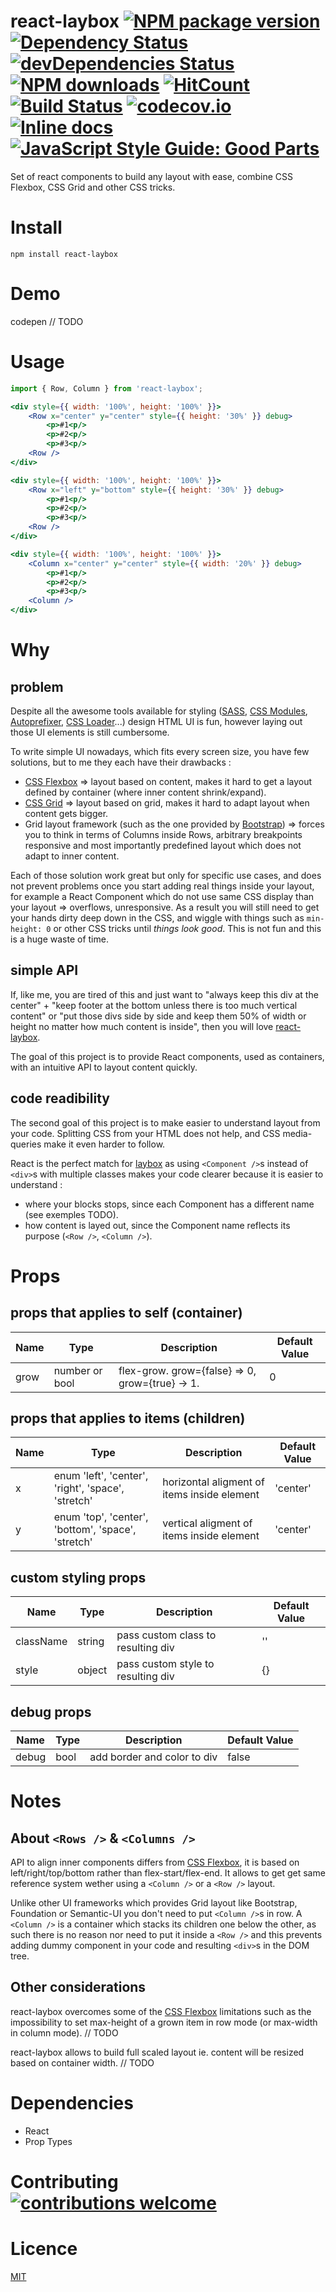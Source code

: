 # react-laybox [![NPM package version](https://img.shields.io/npm/v/react-laybox.svg?style=flat-square)](https://www.npmjs.com/package/react-laybox) [![Dependency Status](https://david-dm.org/monkeydri/react-laybox.svg?style=flat-square)](https://david-dm.org/monkeydri/react-laybox) [![devDependencies Status](https://david-dm.org/monkeydri/react-laybox/dev-status.svg?style=flat-square)](https://david-dm.org/monkeydri/react-laybox?type=dev) [![NPM downloads](https://img.shields.io/npm/dm/react-laybox.svg?style=flat-square)](https://www.npmjs.com/package/react-laybox) [![HitCount](http://hits.dwyl.io/monkeydri/react-laybox.svg)](http://hits.dwyl.io/monkeydri/react-laybox) [![Build Status](https://img.shields.io/travis/monkeydri/react-laybox.svg?style=flat-square)](https://travis-ci.org/monkeydri/react-laybox) [![codecov.io](https://img.shields.io/codecov/c/github/monkeydri/react-laybox/master.svg?style=flat-square)](http://codecov.io/github/monkeydri/react-laybox?branch=master) [![Inline docs](http://inch-ci.org/github/monkeydri/react-laybox.svg?style=flat-square&branch=master)](http://inch-ci.org/github/monkeydri/react-laybox) [![JavaScript Style Guide: Good Parts](https://img.shields.io/badge/code%20style-goodparts-brightgreen.svg?style=flat-square)](https://github.com/dwyl/goodparts "JavaScript The Good Parts")

Set of react components to build any layout with ease, combine CSS Flexbox, CSS Grid and other CSS tricks.

# Install

`npm install react-laybox`

# Demo

codepen // TODO

# Usage

```js
import { Row, Column } from 'react-laybox';
```

```jsx
<div style={{ width: '100%', height: '100%' }}>
	<Row x="center" y="center" style={{ height: '30%' }} debug>
		<p>#1<p/>
		<p>#2<p/>
		<p>#3<p/>
	<Row />
</div>
```

```jsx
<div style={{ width: '100%', height: '100%' }}>
	<Row x="left" y="bottom" style={{ height: '30%' }} debug>
		<p>#1<p/>
		<p>#2<p/>
		<p>#3<p/>
	<Row />
</div>
```

```jsx
<div style={{ width: '100%', height: '100%' }}>
	<Column x="center" y="center" style={{ width: '20%' }} debug>
		<p>#1<p/>
		<p>#2<p/>
		<p>#3<p/>
	<Column />
</div>
```

# Why

## problem

Despite all the awesome tools available for styling ([SASS](https://sass-lang.com/), [CSS Modules](https://github.com/css-modules/css-modules), [Autoprefixer](https://github.com/postcss/autoprefixer), [CSS Loader](https://github.com/webpack-contrib/css-loader)...) design HTML UI is fun, however laying out those UI elements is still cumbersome.

To write simple UI nowadays, which fits every screen size, you have few solutions, but to me they each have their drawbacks :

- [CSS Flexbox](https://www.w3schools.com/css/css3_flexbox.asp) => layout based on content, makes it hard to get a layout defined by container (where inner content shrink/expand).
- [CSS Grid](https://www.w3schools.com/css/css_grid.asp) => layout based on grid, makes it hard to adapt layout when content gets bigger.
- Grid layout framework (such as the one provided by [Bootstrap](https://github.com/twbs/bootstrap)) => forces you to think in terms of Columns inside Rows, arbitrary breakpoints responsive and most importantly predefined layout which does not adapt to inner content.

Each of those solution work great but only for specific use cases, and does not prevent problems once you start adding real things inside your layout, for example a React Component which do not use same CSS display than your layout => overflows, unresponsive.
As a result you will still need to get your hands dirty deep down in the CSS, and wiggle with things such as `min-height: 0` or other CSS tricks until *things look good*. This is not fun and this is a huge waste of time.

## simple API

If, like me, you are tired of this and just want to "always keep this div at the center" + "keep footer at the bottom unless there is too much vertical content" or "put those divs side by side and keep them 50% of width or height no matter how much content is inside", then you will love [react-laybox](https://github.com/monkeydri/react-laybox).

The goal of this project is to provide React components, used as containers, with an intuitive API to layout content quickly.

## code readibility

The second goal of this project is to make easier to understand layout from your code. Splitting CSS from your HTML does not help, and CSS media-queries make it even harder to follow.

React is the perfect match for [laybox](https://github.com/monkeydri/laybox) as using `<Component />`s instead of `<div>`s with multiple classes makes your code clearer because it is easier to understand :
- where your blocks stops, since each Component has a different name (see exemples TODO).
- how content is layed out, since the Component name reflects its purpose (`<Row />`, `<Column />`).

# Props

## props that applies to self (container)

| Name | Type | Description | Default Value |
| -------------  | ---- | ----------- | ------- |
| grow  | number or bool | flex-grow. grow={false} => 0, grow={true} -> 1. | 0 |

## props that applies to items (children)

| Name | Type | Description | Default Value |
| -------------  | ---- | ----------- | ------- |
| x  | enum 'left', 'center', 'right', 'space', 'stretch' | horizontal aligment of items inside element | 'center' |
| y | enum 'top', 'center', 'bottom', 'space', 'stretch' | vertical aligment of items inside element | 'center' |

## custom styling props

| Name | Type | Description | Default Value |
| -------------  | ---- | ----------- | ------- |
| className | string | pass custom class to resulting div | '' |
| style | object | pass custom style to resulting div | {} |

## debug props

| Name | Type | Description | Default Value |
| -------------  | ---- | ----------- | ------- |
| debug | bool | add border and color to div | false |

# Notes

## About `<Rows />` & `<Columns />`

API to align inner components differs from [CSS Flexbox](https://www.w3schools.com/css/css3_flexbox.asp), it is based on left/right/top/bottom rather than flex-start/flex-end. It allows to get get same reference system wether using a `<Column />` or a `<Row />` layout.

Unlike other UI frameworks which provides Grid layout like Bootstrap, Foundation or Semantic-UI you don't need to put `<Column />`s in row. A `<Column />` is a container which stacks its children one below the other, as such there is no reason nor need to put it inside a `<Row />` and this prevents adding dummy component in your code and resulting `<div>`s in the DOM tree.

## Other considerations

react-laybox overcomes some of the [CSS Flexbox](https://www.w3schools.com/css/css3_flexbox.asp) limitations such as the impossibility to set max-height of a grown item in row mode (or max-width in column mode). // TODO

react-laybox allows to build full scaled layout ie. content will be resized based on container width. // TODO

# Dependencies

- React
- Prop Types

# Contributing [![contributions welcome](https://img.shields.io/badge/contributions-welcome-brightgreen.svg?style=flat-square)](https://github.com/monkeydri/react-laybox/issues)

# Licence

[MIT](LICENSE)